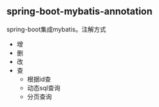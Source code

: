 ## spring-boot-mybatis-annotation
spring-boot集成mybatis。注解方式
- 增
- 删
- 改
- 查
  * 根据id查
  * 动态sql查询
  * 分页查询
